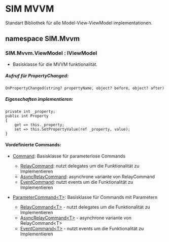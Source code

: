 # SIM MVVM
Standart Bibliothek für alle Model-View-ViewModel implementationen.
## namespace SIM.Mvvm
### SIM.Mvvm.ViewModel : IViewModel
- Basisklasse für  die MVVM funktionalität.
##### Aufruf für PropertyChanged:
 
    OnPropertyChanged(string? propertyName, object? before, object? after)

##### Eigenschaften implementieren:
    private int _property;
    public int Property
    {
        get => this._property;
        set => this.SetPropertyValue(ref _property, value);
    }

#### Vordefinierte Commands:
* [Command](../SIM.Mvvm/Commands/Abstract/Command.cs): Basisklasse für parameterlose Commands
  * [RelayCommand](../SIM.Mvvm/Commands/RelayCommand.cs): nutzt delegates um die Funktionalität zu Implementieren
  * [AsyncRelayCommand](../SIM.Mvvm/Commands/AsyncRelayCommand.cs): asynchrone variante von RelayCommand
  * [EventCommand](../SIM.Mvvm/Commands/EventCommand.cs): nutzt events um die Funktionalität zu Implementieren


* [ParameterCommand\<T\>](../SIM.Mvvm/Commands/Abstract/ParameterCommand\{T\}.cs): Basisklasse für  Commands mit Parametern
  * [RelayCommand\<T\>](../SIM.Mvvm/Commands/RelayCommand\{T\}.cs) - nutzt delegates um die Funktionalität zu Implementieren
  * [AsyncRelayCommand\<T\>](../SIM.Mvvm/Commands/AsyncRelayCommand\{T\}.cs) - asynchrone variante von RelayCommand\<T\>
  * [EventCommand\<T\>](../SIM.Mvvm/Commands/EventCommand\{T\}.cs) - nutzt events um die Funktionalität zu Implementieren

